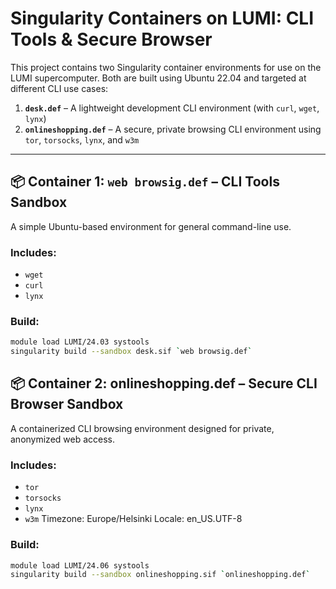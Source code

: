 # Singularity Containers on LUMI: CLI Tools & Secure Browser

This project contains two Singularity container environments for use on the LUMI supercomputer. Both are built using Ubuntu 22.04 and targeted at different CLI use cases:

1. **`desk.def`** – A lightweight development CLI environment (with `curl`, `wget`, `lynx`)
2. **`onlineshopping.def`** – A secure, private browsing CLI environment using `tor`, `torsocks`, `lynx`, and `w3m`

---

## 📦 Container 1: `web browsig.def` – CLI Tools Sandbox

A simple Ubuntu-based environment for general command-line use.

### Includes:
- `wget`
- `curl`
- `lynx`

### Build:
```bash
module load LUMI/24.03 systools
singularity build --sandbox desk.sif `web browsig.def`
```



## 📦 Container 2: onlineshopping.def – Secure CLI Browser Sandbox

A containerized CLI browsing environment designed for private, anonymized web access.

### Includes:
- `tor`
- `torsocks`
- `lynx`
- `w3m`
Timezone: Europe/Helsinki
Locale: en_US.UTF-8

### Build:
```bash
module load LUMI/24.06 systools
singularity build --sandbox onlineshopping.sif `onlineshopping.def`
```
